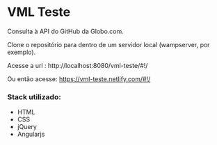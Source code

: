 # VML Teste #

Consulta à API do GitHub da Globo.com.

Clone o repositório para dentro de um servidor local (wampserver, por exemplo).

Acesse a url : http://localhost:8080/vml-teste/#!/

Ou então acesse: https://vml-teste.netlify.com/#!/

### Stack utilizado: ###

* HTML
* CSS
* jQuery
* Angularjs
